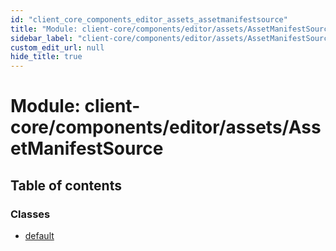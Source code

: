 ```yaml
---
id: "client_core_components_editor_assets_assetmanifestsource"
title: "Module: client-core/components/editor/assets/AssetManifestSource"
sidebar_label: "client-core/components/editor/assets/AssetManifestSource"
custom_edit_url: null
hide_title: true
---
```


# Module: client-core/components/editor/assets/AssetManifestSource

## Table of contents

### Classes

- [default](../classes/client_core_components_editor_assets_assetmanifestsource.default.md)
